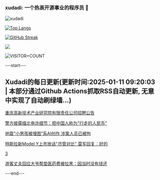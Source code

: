 ### xudadi: 一个热衷开源事业的程序员 👋

![xudadi](https://github-readme-stats-git-masterorgs-github-readme-stats-team.vercel.app/api?username=xudadi)

[![Top Langs](https://github-readme-stats.vercel.app/api/top-langs/?username=xudadi)](https://github.com/anuraghazra/github-readme-stats)

[![GitHub Streak](https://streak-stats.demolab.com?user=xudadi&locale=zh_Hans)](https://git.io/streak-stats)

![](https://raw.githubusercontent.com/xudadi/xudadi/main/assets/github-contribution-grid-snake.svg)

![VISITOR+COUNT](https://komarev.com/ghpvc/?username=xudadi&label=VISITOR+COUNT)


---start---

## Xudadi的每日更新(更新时间:2025-01-11 09:20:03 | 本部分通过Github Actions抓取RSS自动更新, 无意中实现了自动刷绿墙...)

[重庆高新技术产业研究院有限责任公司招聘公告](https://www.gongkaoleida.com/article/2262014)

[警方披露缅北电诈细节：把中国人称为"行走的人民币"](https://m.163.com/news/article/JLJ0AP2N000189PS.html)

[地震“小男孩被埋图”系AI创作 涉案人员已被拘](https://m.163.com/news/article/JLIN7EL10001899O.html)

[特斯拉新Model Y上市放话"尽管对比" 雷军回复：好的](https://m.163.com/news/article/JLHNM7TD051492LM.html)

[3](https://m.163.com/touch/news/sub/domestic)

[游客丈夫回应大爷帮垫医药费被拉黑：因当时没有钱还](https://m.163.com/news/article/JLIFL1I30001899O.html)

---end---
